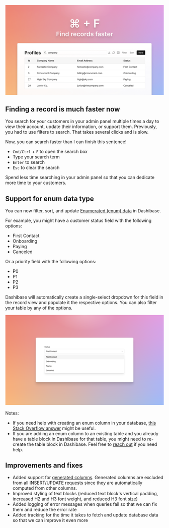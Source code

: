 ![Search](../assets/search.png)

## Finding a record is much faster now

You search for your customers in your admin panel multiple times a day to view their account, update their information, or support them. Previously, you had to use filters to search. That takes several clicks and is slow.

Now, you can search faster than I can finish this sentence! 

- `Cmd/Ctrl` + `F` to open the search box
- Type your search term
- `Enter` to search
- `Esc` to clear the search

Spend less time searching in your admin panel so that you can dedicate more time to your customers.

## Support for enum data type

You can now filter, sort, and update [Enumerated (enum) data](https://www.postgresql.org/docs/current/datatype-enum.html) in Dashibase.

For example, you might have a customer status field with the following options:

- First Contact
- Onboarding
- Paying
- Canceled

Or a priority field with the following options:

- P0
- P1
- P2
- P3

Dashibase will automatically create a single-select dropdown for this field in the record view and populate it the respective options. You can also filter your table by any of the options.

![Single-select dropdown](../assets/enum.png)

Notes:

- If you need help with creating an enum column in your database, [this Stack Overflow answer](https://stackoverflow.com/questions/72842588/is-there-a-way-to-define-a-postgresql-column-as-an-enum) might be useful.
- If you are adding an enum column to an existing table and you already have a table block in Dashibase for that table, you might need to re-create the table block in Dashibase. Feel free to [reach out](mailto:sk@dashibase.com) if you need help.

## Improvements and fixes

- Added support for [generated columns](https://www.postgresql.org/docs/current/ddl-generated-columns.html). Generated columns are excluded from all INSERT/UPDATE requests since they are automatically computed from other columns.
- Improved styling of text blocks (reduced text block's vertical padding, increased H2 and H3 font weight, and reduced H3 font size)
- Added logging of error messages when queries fail so that we can fix them and reduce the error rate
- Added tracking for the time it takes to fetch and update database data so that we can improve it even more